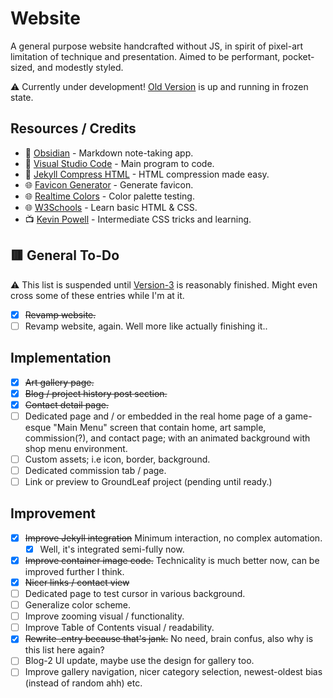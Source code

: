 # Website
A general purpose website handcrafted without JS, in spirit of pixel-art limitation of technique and presentation. Aimed to be performant, pocket-sized, and modestly styled.

:warning: Currently under development! [Old Version](https://kurover.github.io/v2) is up and running in frozen state.

## Resources / Credits
- :file_folder: [Obsidian](https://obsidian.md) - Markdown note-taking app.
- :file_folder: [Visual Studio Code](https://code.visualstudio.com) - Main program to code.
- :file_folder: [Jekyll Compress HTML](https://github.com/penibelst/jekyll-compress-html) - HTML compression made easy.
- :globe_with_meridians: [Favicon Generator](https://realfavicongenerator.net) - Generate favicon.
- :globe_with_meridians: [Realtime Colors](https://www.realtimecolors.com) - Color palette testing.
- :globe_with_meridians: [W3Schools](https://www.w3schools.com) - Learn basic HTML & CSS.
- :tv: [Kevin Powell](https://www.youtube.com/kepowob) - Intermediate CSS tricks and learning.

## :red_square: General To-Do
:warning: This list is suspended until [Version-3](https://github.com/Kurover/kurover.github.io/blob/main/Version-3.md) is reasonably finished. Might even cross some of these entries while I'm at it.
- [x] ~~Revamp website.~~
- [ ] Revamp website, again. Well more like actually finishing it..

## Implementation
- [x] ~~Art gallery page.~~
- [x] ~~Blog / project history post section.~~
- [x] ~~Contact detail page.~~
- [ ] Dedicated page and / or embedded in the real home page of a game-esque "Main Menu" screen that contain home, art sample, commission(?), and contact page; with an animated background with shop menu environment.
- [ ] Custom assets; i.e icon, border, background. 
- [ ] Dedicated commission tab / page.
- [ ] Link or preview to GroundLeaf project (pending until ready.)

## Improvement
- [x] ~~Improve Jekyll integration~~ Minimum interaction, no complex automation.
	- [x] Well, it's integrated semi-fully now.
- [x] ~~Improve container image code.~~ Technicality is much better now, can be improved further I think.
- [x] ~~Nicer links / contact view~~
- [ ] Dedicated page to test cursor in various background.
- [ ] Generalize color scheme.
- [ ] Improve zooming visual / functionality.
- [ ] Improve Table of Contents visual / readability.
- [x] ~~Rewrite .entry because that's jank.~~ No need, brain confus, also why is this list here again?
- [ ] Blog-2 UI update, maybe use the design for gallery too.
- [ ] Improve gallery navigation, nicer category selection, newest-oldest bias (instead of random ahh) etc.